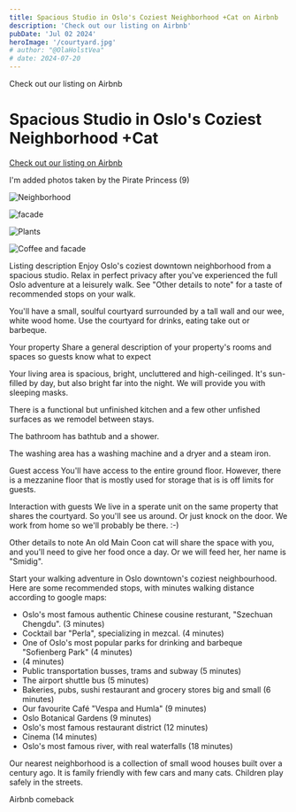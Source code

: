 ```yaml
---
title: Spacious Studio in Oslo's Coziest Neighborhood +Cat on Airbnb
description: 'Check out our listing on Airbnb'
pubDate: 'Jul 02 2024'
heroImage: '/courtyard.jpg'
# author: "@OlaHolstVea"
# date: 2024-07-20
---
```




Check out our listing on Airbnb

# Spacious Studio in Oslo's Coziest Neighborhood +Cat

[Check out our listing on Airbnb ](https://www.airbnb.com/rooms/17871018?guests=1&adults=1&s=67&unique_share_id=2951bedb-1a4b-40fb-bd68-03b071a56793)

I'm added photos taken by the Pirate Princess (9)

![Neighborhood](https://a0.muscache.com/im/pictures/hosting/Hosting-U3RheVN1cHBseUxpc3Rpbmc6MTc4NzEwMTg%3D/original/d5165c35-108b-4769-9815-0e91942be4ed.jpeg?im_w=1200)



![facade](https://pbs.twimg.com/media/GS6-hfSWUAApCVP?format=jpg&name=medium)

![Plants](https://pbs.twimg.com/media/GS6kXtpWkAAD_ag?format=jpg&name=medium)

![Coffee and facade](https://pbs.twimg.com/media/GS6eeJyXYAAynwZ?format=jpg&name=medium)


Listing description
Enjoy Oslo's coziest downtown neighborhood from a spacious studio. Relax in perfect privacy after you've experienced the full Oslo adventure at a leisurely walk. See "Other details to note" for a taste of recommended stops on your walk.

You'll have a small, soulful courtyard surrounded by a tall wall and our wee, white wood home. Use the courtyard for drinks, eating take out or barbeque.

Your property
Share a general description of your property's rooms and spaces so guests know what to expect

Your living area is spacious, bright, uncluttered and high-ceilinged. It's sun-filled by day, but also bright far into the night. We will provide you with sleeping masks.

There is a functional but unfinished kitchen and a few other unfished surfaces as we remodel between stays.

The bathroom has bathtub and a shower.

The washing area has a washing machine and a dryer and a steam iron.

Guest access
You'll have access to the entire ground floor. However, there is a mezzanine floor that is mostly used for storage that is is off limits for guests.


Interaction with guests
We live in a sperate unit on the same property that shares the courtyard. So you'll see us around. Or just knock on the door. We work from home so we'll probably be there. :-)

Other details to note
An old Main Coon cat will share the space with you, and you'll need to give her food once a day. Or we will feed her, her name is "Smidig".



Start your walking adventure in Oslo downtown's coziest neighbourhood. Here are some recommended stops, with minutes walking distance according to google maps:
- Oslo's most famous authentic Chinese cousine resturant, "Szechuan Chengdu". (3 minutes)
- Cocktail bar "Perla", specializing in mezcal. (4 minutes)
- One of Oslo's most popular parks for drinking and barbeque "Sofienberg Park" (4 minutes)
-  (4 minutes)
- Public transportation busses, trams and subway (5 minutes)
- The airport shuttle bus (5 minutes)
- Bakeries, pubs, sushi restaurant and grocery stores big and small (6 minutes)
- Our favourite Café "Vespa and Humla" (9 minutes)
- Oslo Botanical Gardens (9 minutes)
- Oslo's most famous restaurant district (12 minutes)
- Cinema (14 minutes)
- Oslo's most famous river, with real waterfalls (18 minutes)



Our nearest neighborhood is a collection of small wood houses built over a century ago. It is family friendly with few cars and many cats. Children play safely in the streets.


Airbnb comeback